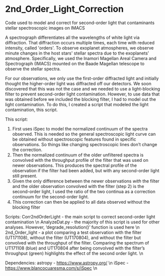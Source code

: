 # 2nd_Order_Light_Correction
Code used to model and correct for second-order light that contaminants stellar spectroscopic images on IMACS

A spectrograph differentiates all the wavelengths of white light via diffraction. That diffraction occurs multiple times, each time with reduced intensity, called 'orders'. To observe exoplanet atmospheres, we observe minute changes in the host stars' stellar spectra due to the exoplanets’ atmosphere. Specifically, we used the Inamori Magellan Areal Camera and Spectrograph (IMACS) mounted on the Baade Magellan telescope to observe the stellar spectra. 

For our observations, we only use the first-order diffracted light and initially thought the higher-order light was diffracted off our detectors. We soon discovered that this was not the case and we needed to use a light-blocking filter to prevent second-order light contamination. However, to use data that was obtained before we included the blocking filter, I had to model out the light contamination. To do this, I created a script that modeled the light contamination, this script.

This script:
1) First uses iSpec to model the normalized continuum of the spectra observed. This is needed so the general spectroscopic light curve can be obtained without spectroscopic features found in specific observations. So things like changing spectroscopic lines don’t change the correction.
2) Then the normalized continuum of the older unfiltered spectra is convolved with the throughput profile of the filter that was used on newer observations. This produces the spectral profile of the observation if the filter had been added, but with any second-order light still present. 
3) Given the only difference between the newer observations *with* the filter and the older observation convolved with the filter (step 2) is the second-order light, I used the ratio of the two continua as a correction continuum for the second-order light. 
4) This correction can then be applied to all data observed without the blocking filter


Scripts:
Corr2ndOrderLight - the main script to correct second-order light contamination \n
AnalyzeDat.py - the majority of this script is used for other analyses. However, ‘degrade_resolution()’ function is used here \n
2nd_Order_light - a plot comparing a test observation with the filter (UT171108), without the filter (UT170804), and without the filter but convolved with the throughput of the filter. Comparing the spectrum of UT171108 (blue) and UT170804 after being convolved with the filter’s throughput (green) highlights the effect of the second order light. \n

Dependencies:
astropy - https://www.astropy.org/ \n
iSpec - https://www.blancocuaresma.com/s/iSpec \n
